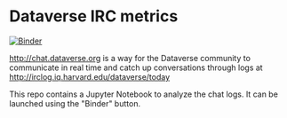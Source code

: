 # Dataverse IRC metrics

[![Binder](https://mybinder.org/badge_logo.svg)](https://mybinder.org/v2/gh/pdurbin/dataverse-irc-metrics/master)

http://chat.dataverse.org is a way for the Dataverse community to communicate in real time and catch up conversations through logs at http://irclog.iq.harvard.edu/dataverse/today

This repo contains a Jupyter Notebook to analyze the chat logs. It can be launched using the "Binder" button.
